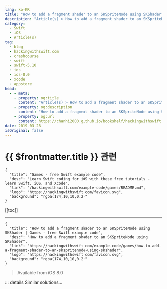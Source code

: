 ```yaml
---
lang: ko-KR
title: "How to add a fragment shader to an SKSpriteNode using SKShader"
description: "Article(s) > How to add a fragment shader to an SKSpriteNode using SKShader"
category:
  - Swift
  - iOS
  - Article(s)
tag: 
  - blog
  - hackingwithswift.com
  - crashcourse
  - swift
  - swift-5.10
  - ios
  - ios-8.0
  - xcode
  - appstore
head:
  - - meta:
    - property: og:title
      content: "Article(s) > How to add a fragment shader to an SKSpriteNode using SKShader"
    - property: og:description
      content: "How to add a fragment shader to an SKSpriteNode using SKShader"
    - property: og:url
      content: https://chanhi2000.github.io/bookshelf/hackingwithswift.com/example-code/games/how-to-add-a-fragment-shader-to-an-skspritenode-using-skshader.html
date: 2019-03-28
isOriginal: false
---
```


# {{ $frontmatter.title }} 관련

```component VPCard
{
  "title": "Games - free Swift example code",
  "desc": "Learn Swift coding for iOS with these free tutorials - learn Swift, iOS, and Xcode",
  "link": "/hackingwithswift.com/example-code/games/README.md",
  "logo": "https://hackingwithswift.com/favicon.svg",
  "background": "rgba(174,10,10,0.2)"
}
```

[[toc]]

---

```component VPCard
{
  "title": "How to add a fragment shader to an SKSpriteNode using SKShader | Games - free Swift example code",
  "desc": "How to add a fragment shader to an SKSpriteNode using SKShader",
  "link": "https://hackingwithswift.com/example-code/games/how-to-add-a-fragment-shader-to-an-skspritenode-using-skshader",
  "logo": "https://hackingwithswift.com/favicon.svg",
  "background": "rgba(174,10,10,0.2)"
}
```

> Available from iOS 8.0

<!-- TODO: 작성 -->

<!-- 
Fragment shaders let you adjust individual pixels inside sprites to create effects such as embossing, pixellation, and even water, and you can attach fragment shader to any `SKSpriteNode` just by setting its `shader` property.

First, you need a fragment shader. This should be a file in your bundle with the extension “fsh”, and should be written in GLSL - the OpenGL shading language. I’m not going to teach GLSL here, but I do want to give you an example. Here’s a commented example that causes all colors in a sprite to be inverted:

```swift
void main() {
    // find the current pixel color
    vec4 current_color = texture2D(u_texture, v_tex_coord);

    // if it's not transparent
    if (current_color.a > 0.0) {
        // subtract its current RGB values from 1 and use its current alpha; multiply by the node alpha so we can fade in or out
        gl_FragColor = vec4(1.0 - current_color.rgb, current_color.a) * current_color.a * v_color_mix.a;
    } else {
        // use the current (transparent) color
        gl_FragColor = current_color;
    }
}
```

Save that as “inverted.fsh” and put it in your bundle. When you want to assign that to a sprite node, just set its `shader` property like this:

```swift
yourSprite.shader = SKShader(filename: "inverted")
```

Shaders are compiled on the device at runtime, which means they always take advantage of all GPU features on the user’s device. However, it also means there will be a small performance hit while your shader is being compiled, so it’s a good idea to compile them ahead of time and keep a cache.

If you’d like to explore shaders more, I made a whole library of them called ShaderKit. All examples are extensively commented and free to use: <a href="https://github.com/twostraws/ShaderKit">https://github.com/twostraws/ShaderKit</a>.

-->

::: details Similar solutions…

<!--
/quick-start/swiftui/how-to-add-metal-shaders-to-swiftui-views-using-layer-effects">How to add Metal shaders to SwiftUI views using layer effects 
/example-code/games/how-to-add-physics-to-an-skspritenode">How to add physics to an SKSpriteNode 
/example-code/games/how-to-add-pixel-perfect-physics-to-an-skspritenode">How to add pixel-perfect physics to an SKSpriteNode 
/example-code/games/how-to-made-an-skspritenode-render-faster-using-blendmode">How to made an SKSpriteNode render faster using blendMode 
/example-code/games/how-to-color-an-skspritenode-using-colorblendfactor">How to color an SKSpriteNode using colorBlendFactor</a>
-->

